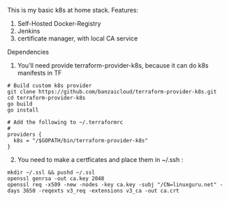 
This is my basic k8s at home stack. Features:

1. Self-Hosted Docker-Registry
2. Jenkins
3. certificate manager, with local CA service


Dependencies

1. You'll need provide terraform-provider-k8s, because it can do k8s manifests in TF
```
# Build custom k8s provider
git clone https://github.com/banzaicloud/terraform-provider-k8s.git
cd terraform-provider-k8s
go build
go install

# Add the following to ~/.terraformrc
#
providers {
  k8s = "/$GOPATH/bin/terraform-provider-k8s"
}

```

2. You need to make a certficates and place them in ~/.ssh :
```
mkdir ~/.ssl && pushd ~/.ssl
openssl genrsa -out ca.key 2048
openssl req -x509 -new -nodes -key ca.key -subj "/CN=linuxguru.net" -days 3650 -reqexts v3_req -extensions v3_ca -out ca.crt
```

